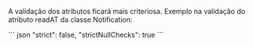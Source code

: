 

<p>A validação dos atributos ficará mais criteriosa. Exemplo na validação do atributo readAT da classe Notification:</p>
``` json
"strict": false,
"strictNullChecks": true
```
